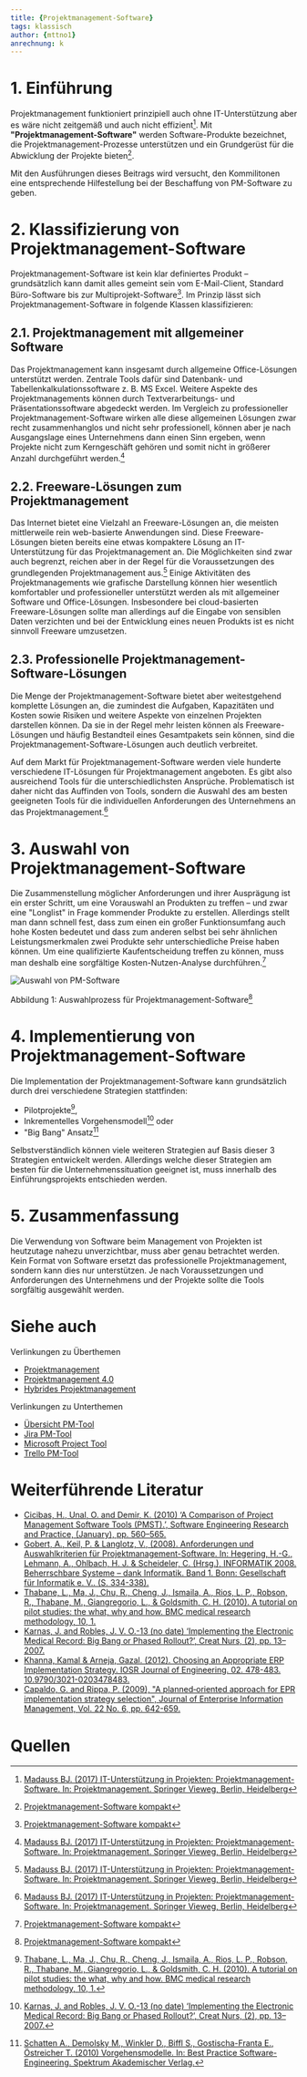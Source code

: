 ```yaml
---
title: {Projektmanagement-Software}
tags: klassisch
author: {mttno1}
anrechnung: k
---
```


# 1. Einführung
Projektmanagement funktioniert prinzipiell auch ohne IT-Unterstützung aber es wäre nicht zeitgemäß und auch nicht effizient[^2].
Mit **"Projektmanagement-Software"** werden Software-Produkte bezeichnet, die Projektmanagement-Prozesse unterstützen und ein Grundgerüst für die Abwicklung der Projekte bieten[^1]. 

Mit den Ausführungen dieses Beitrags wird versucht, den Kommilitonen eine entsprechende Hilfestellung bei der Beschaffung von PM-Software zu geben.

# 2. Klassifizierung von Projektmanagement-Software

Projektmanagement-Software ist kein klar definiertes Produkt – grundsätzlich kann damit alles gemeint sein vom E-Mail-Client, Standard Büro-Software bis zur Multiprojekt-Software[^1]. Im Prinzip lässt sich Projektmanagement-Software in folgende Klassen klassifizieren:

## 2.1.	Projektmanagement mit allgemeiner Software

Das Projektmanagement kann insgesamt durch allgemeine Office-Lösungen unterstützt werden. Zentrale Tools dafür sind Datenbank- und Tabellenkalkulationssoftware z. B. MS Excel. Weitere Aspekte des Projektmanagements können durch Textverarbeitungs- und Präsentationssoftware abgedeckt werden. Im Vergleich zu professioneller Projektmanagement-Software wirken alle diese allgemeinen Lösungen zwar recht zusammenhanglos und nicht sehr professionell, können aber je nach Ausgangslage eines Unternehmens dann einen Sinn ergeben, wenn Projekte nicht zum Kerngeschäft gehören und somit nicht in größerer Anzahl durchgeführt werden.[^2]

## 2.2.	Freeware-Lösungen zum Projektmanagement

Das Internet bietet eine Vielzahl an Freeware-Lösungen an, die meisten mittlerweile rein web-basierte Anwendungen sind. Diese Freeware-Lösungen bieten bereits eine etwas kompaktere Lösung an IT-Unterstützung für das Projektmanagement an. Die Möglichkeiten sind zwar auch begrenzt, reichen aber in der Regel für die Voraussetzungen des grundlegenden Projektmanagement aus.[^2] Einige Aktivitäten des Projektmanagements wie grafische Darstellung können hier wesentlich komfortabler und professioneller unterstützt werden als mit allgemeiner Software und Office-Lösungen. Insbesondere bei cloud-basierten Freeware-Lösungen sollte man allerdings auf die Eingabe von sensiblen Daten verzichten und bei der Entwicklung eines neuen Produkts ist es nicht sinnvoll Freeware umzusetzen.

## 2.3.	Professionelle Projektmanagement-Software-Lösungen

Die Menge der Projektmanagement-Software bietet aber weitestgehend komplette Lösungen an, die zumindest die Aufgaben, Kapazitäten und Kosten sowie Risiken und weitere Aspekte von einzelnen Projekten darstellen können. Da sie in der Regel mehr leisten können als Freeware-Lösungen und häufig Bestandteil eines Gesamtpakets sein können, sind die Projektmanagement-Software-Lösungen auch deutlich verbreitet.
	
Auf dem Markt für Projektmanagement-Software werden viele hunderte verschiedene IT-Lösungen für Projektmanagement angeboten. Es gibt also ausreichend Tools für die unterschiedlichsten Ansprüche. Problematisch ist daher nicht das Auffinden von Tools, sondern die Auswahl des am besten geeigneten Tools für die individuellen Anforderungen des Unternehmens an das Projektmanagement.[^2]

# 3. Auswahl von Projektmanagement-Software

Die Zusammenstellung möglicher Anforderungen und ihrer Ausprägung ist ein erster Schritt, um eine Vorauswahl an Produkten zu treffen – und zwar eine "Longlist" in Frage kommender Produkte zu erstellen. Allerdings stellt man dann schnell fest, dass zum einen ein großer Funktionsumfang auch hohe Kosten bedeutet und dass zum anderen selbst bei sehr ähnlichen Leistungsmerkmalen zwei Produkte sehr unterschiedliche Preise haben können. Um eine qualifizierte Kaufentscheidung treffen zu können, muss man deshalb eine sorgfältige Kosten-Nutzen-Analyse durchführen.[^1]


![Auswahl von PM-Software](Projektmanagementsoftware/Auswahl_von_PMSoftware.jpg)

Abbildung 1: Auswahlprozess für Projektmanagement-Software[^1]

# 4. Implementierung von Projektmanagement-Software

Die Implementation der Projektmanagement-Software kann grundsätzlich durch drei verschiedene Strategien stattfinden:
* Pilotprojekte[^3],
* Inkrementelles Vorgehensmodell[^4] oder
* "Big Bang" Ansatz[^5] 

Selbstverständlich können viele weiteren Strategien auf Basis dieser 3 Strategien entwickelt werden. 
Allerdings welche dieser Strategien am besten für die Unternehmenssituation geeignet ist, muss innerhalb des Einführungsprojekts entschieden werden.

# 5. Zusammenfassung

Die Verwendung von Software beim Management von Projekten ist heutzutage nahezu unverzichtbar, muss aber genau betrachtet werden. Kein Format von Software ersetzt das professionelle Projektmanagement, sondern kann dies nur unterstützen. Je nach Voraussetzungen und Anforderungen des Unternehmens und der Projekte sollte die Tools sorgfältig ausgewählt werden. 

# Siehe auch

Verlinkungen zu Überthemen
* [Projektmanagement](Projektmanagement.md)
* [Projektmanagement 4.0](Projektmanagement_4_0.md)
* [Hybrides Projektmanagement](Hybrides_Projektmanagment.md)

Verlinkungen zu Unterthemen
* [Übersicht PM-Tool](Uebersicht_PM_Tools.md)
* [Jira PM-Tool](Jira_PM_Tool.md)
* [Microsoft Project Tool](Microsoft_Project_PM_Tool.md)
* [Trello PM-Tool](Trello_PM_Tool.md)

# Weiterführende Literatur

* [Cicibas, H., Unal, O. and Demir, K. (2010) ‘A Comparison of Project Management Software Tools (PMST).’, Software Engineering Research and Practice, (January), pp. 560–565.](http://www.softwaresuccess.org/papers/2010_Demir_Comparison_Project_Management_Software_Tools.pdf)
* [Gobert, A., Keil, P. & Langlotz, V., (2008). Anforderungen und Auswahlkriterien für Projektmanagement-Software. In: Hegering, H.-G., Lehmann, A., Ohlbach, H. J. & Scheideler, C. (Hrsg.), INFORMATIK 2008. Beherrschbare Systeme – dank Informatik. Band 1. Bonn: Gesellschaft für Informatik e. V.. (S. 334-338).](https://dl.gi.de/handle/20.500.12116/21386)
* [Thabane, L., Ma, J., Chu, R., Cheng, J., Ismaila, A., Rios, L. P., Robson, R., Thabane, M., Giangregorio, L., & Goldsmith, C. H. (2010). A tutorial on pilot studies: the what, why and how. BMC medical research methodology, 10, 1.](https://doi.org/10.1186/1471-2288-10-1)
* [Karnas, J. and Robles, J. V. O.-13 (no date) ‘Implementing the Electronic Medical Record: Big Bang or Phased Rollout?’, Creat Nurs, (2), pp. 13–2007.](https://doi.org/10.1891/1078-4535.13.2.13)
* [Khanna, Kamal & Arneja, Gazal. (2012). Choosing an Appropriate ERP Implementation Strategy. IOSR Journal of Engineering. 02. 478-483. 10.9790/3021-0203478483.](http://www.iosrjen.org/Papers/vol2_issue3/U023478483.pdf) 
* [Capaldo, G. and Rippa, P. (2009), "A planned‐oriented approach for EPR implementation strategy selection", Journal of Enterprise Information Management, Vol. 22 No. 6, pp. 642-659.](https://doi.org/10.1108/17410390910999567)

# Quellen

[^1]: [Projektmanagement-Software kompakt](https://www.projektmagazin.de/projektmanagement-software-kompakt#auswahl-von-projektmanagement-software)
[^2]: [Madauss BJ. (2017) IT-Unterstützung in Projekten: Projektmanagement-Software. In: Projektmanagement. Springer Vieweg, Berlin, Heidelberg](https://doi.org/10.1007/978-3-662-54432-7_18)
[^3]: [Thabane, L., Ma, J., Chu, R., Cheng, J., Ismaila, A., Rios, L. P., Robson, R., Thabane, M., Giangregorio, L., & Goldsmith, C. H. (2010). A tutorial on pilot studies: the what, why and how. BMC medical research methodology, 10, 1.](https://doi.org/10.1186/1471-2288-10-1)
[^4]: [Karnas, J. and Robles, J. V. O.-13 (no date) ‘Implementing the Electronic Medical Record: Big Bang or Phased Rollout?’, Creat Nurs, (2), pp. 13–2007.](https://doi.org/10.1891/1078-4535.13.2.13)
[^5]: [Schatten A., Demolsky M., Winkler D., Biffl S., Gostischa-Franta E., Östreicher T. (2010) Vorgehensmodelle. In: Best Practice Software-Engineering. Spektrum Akademischer Verlag.](https://doi.org/10.1007/978-3-8274-2487-7_3)

